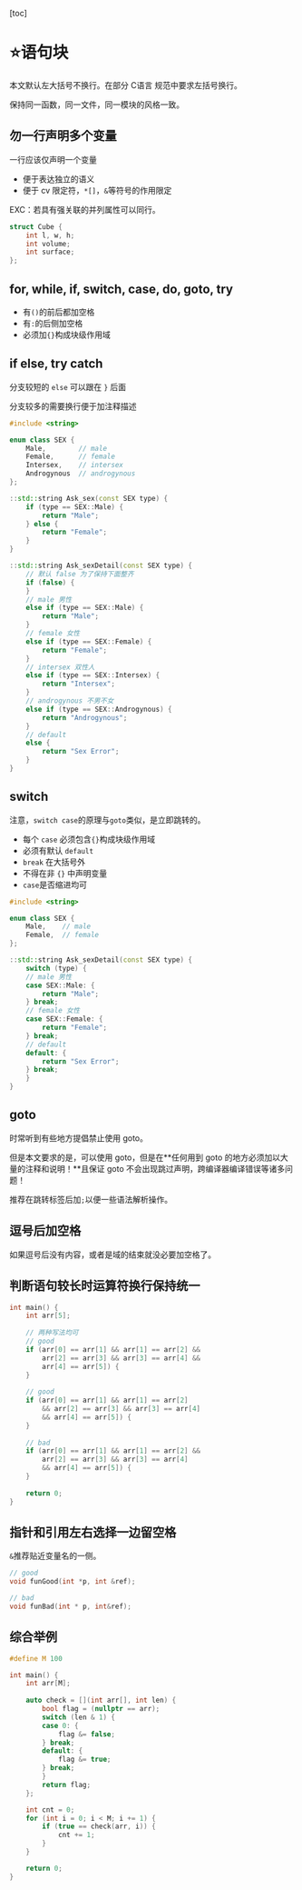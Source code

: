 [toc]

# ⭐语句块

本文默认左大括号不换行。在部分 C语言 规范中要求左括号换行。

保持同一函数，同一文件，同一模块的风格一致。

## 勿一行声明多个变量

一行应该仅声明一个变量

- 便于表达独立的语义
- 便于 cv 限定符，`*[]`，`&`等符号的作用限定

EXC：若具有强关联的并列属性可以同行。

```cpp
struct Cube {
    int l, w, h;
    int volume;
    int surface;
};
```

## for, while, if, switch, case, do, goto, try

- 有`()`的前后都加空格
- 有`:`的后侧加空格
- 必须加`{}`构成块级作用域

## if else, try catch

分支较短的 `else` 可以跟在 `}` 后面

分支较多的需要换行便于加注释描述

```cpp
#include <string>

enum class SEX {
    Male,        // male
    Female,      // female
    Intersex,    // intersex
    Androgynous  // androgynous
};

::std::string Ask_sex(const SEX type) {
    if (type == SEX::Male) {
        return "Male";
    } else {
        return "Female";
    }
}

::std::string Ask_sexDetail(const SEX type) {
    // 默认 false 为了保持下面整齐
    if (false) {
    }
    // male 男性
    else if (type == SEX::Male) {
        return "Male";
    }
    // female 女性
    else if (type == SEX::Female) {
        return "Female";
    }
    // intersex 双性人
    else if (type == SEX::Intersex) {
        return "Intersex";
    }
    // androgynous 不男不女
    else if (type == SEX::Androgynous) {
        return "Androgynous";
    }
    // default
    else {
        return "Sex Error";
    }
}
```

## switch

注意，`switch case`的原理与`goto`类似，是立即跳转的。

- 每个 `case` 必须包含`{}`构成块级作用域
- 必须有默认 `default`
- `break` 在大括号外
- 不得在非 `{}` 中声明变量
- `case`是否缩进均可

```cpp
#include <string>

enum class SEX {
    Male,    // male
    Female,  // female
};

::std::string Ask_sexDetail(const SEX type) {
    switch (type) {
    // male 男性
    case SEX::Male: {
        return "Male";
    } break;
    // female 女性
    case SEX::Female: {
        return "Female";
    } break;
    // default
    default: {
        return "Sex Error";
    } break;
    }
}
```

## goto

时常听到有些地方提倡禁止使用 goto。

但是本文要求的是，可以使用 goto，但是在**任何用到 goto 的地方必须加以大量的注释和说明！**且保证 goto 不会出现跳过声明，跨编译器编译错误等诸多问题！

推荐在跳转标签后加`;`以便一些语法解析操作。

## 逗号后加空格

如果逗号后没有内容，或者是域的结束就没必要加空格了。

## 判断语句较长时运算符换行保持统一

```cpp
int main() {
    int arr[5];
    
    // 两种写法均可
    // good
    if (arr[0] == arr[1] && arr[1] == arr[2] && 
        arr[2] == arr[3] && arr[3] == arr[4] && 
        arr[4] == arr[5]) {
    }
    
    // good
    if (arr[0] == arr[1] && arr[1] == arr[2] 
        && arr[2] == arr[3] && arr[3] == arr[4] 
        && arr[4] == arr[5]) {
    }
    
    // bad
    if (arr[0] == arr[1] && arr[1] == arr[2] &&
        arr[2] == arr[3] && arr[3] == arr[4] 
        && arr[4] == arr[5]) {
    }
   
    return 0;
}
```

## 指针和引用左右选择一边留空格

`&`推荐贴近变量名的一侧。

```cpp
// good
void funGood(int *p, int &ref);

// bad
void funBad(int * p, int&ref);
```

## 综合举例

```cpp
#define M 100

int main() {
    int arr[M];
	
    auto check = [](int arr[], int len) {
        bool flag = (nullptr == arr);
        switch (len & 1) {
        case 0: {
            flag &= false;
        } break;
        default: {
            flag &= true;
        } break;
        }
        return flag;
    };

    int cnt = 0;
    for (int i = 0; i < M; i += 1) {
        if (true == check(arr, i)) {
            cnt += 1;
        }
    }

    return 0;
}
```
